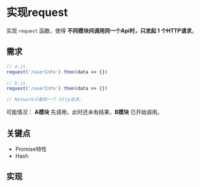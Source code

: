 # 实现request

实现 `request` 函数，使得 **不同模块间调用同一个Api时，只发起 1 个HTTP请求**。

## 需求
```js
// a.js
request('/userInfo').then(data => {})

// b.js
request('/userInfo').then(data => {})

// Network只看到一个 http请求。
```
可能情况： **A模块** 先调用，此时还未有结果，**B模块** 已开始调用。

## 关键点
 - Promise特性
 - Hash

## 实现
